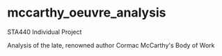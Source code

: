# mccarthy_oeuvre_analysis
STA440 Individual Project

Analysis of the late, renowned author Cormac McCarthy's Body of Work
